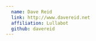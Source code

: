 ```yaml
---
  name: Dave Reid
  link: http://www.davereid.net
  affiliation: Lullabot 
  github: davereid
---
```

